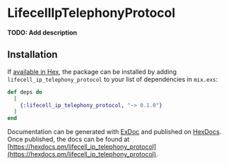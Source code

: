 # LifecellIpTelephonyProtocol

**TODO: Add description**

## Installation

If [available in Hex](https://hex.pm/docs/publish), the package can be installed
by adding `lifecell_ip_telephony_protocol` to your list of dependencies in `mix.exs`:

```elixir
def deps do
  [
    {:lifecell_ip_telephony_protocol, "~> 0.1.0"}
  ]
end
```

Documentation can be generated with [ExDoc](https://github.com/elixir-lang/ex_doc)
and published on [HexDocs](https://hexdocs.pm). Once published, the docs can
be found at [https://hexdocs.pm/lifecell_ip_telephony_protocol](https://hexdocs.pm/lifecell_ip_telephony_protocol).

